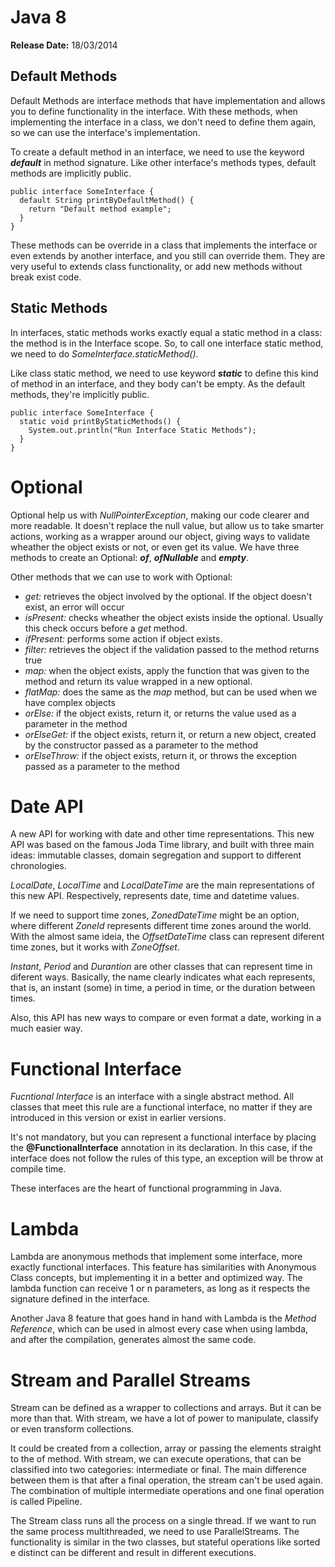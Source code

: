 # Java 8

**Release Date:** 18/03/2014

## Default Methods

Default Methods are interface methods that have implementation and allows you to define functionality in the interface. 
With these methods, when implementing the interface in a class, we don't need to define them again, so we can use the interface's implementation.

To create a default method in an interface, we need to use the keyword **_default_** in method signature. 
Like other interface's methods types, default methods are implicitly public.

```
public interface SomeInterface {
  default String printByDefaultMethod() {
    return "Default method example";
  }
}
```

These methods can be override in a class that implements the interface or even extends by another interface, and you still can override them.
They are very useful to extends class functionality, or add new methods without break exist code.

## Static Methods

In interfaces, static methods works exactly equal a static method in a class: the method is in the Interface scope. 
So, to call one interface static method, we need to do _SomeInterface.staticMethod()_.

Like class static method, we need to use keyword **_static_** to define this kind of method in an interface, and they body can't be empty. As the default methods, they're implicitly public.

```
public interface SomeInterface {
  static void printByStaticMethods() {
    System.out.println("Run Interface Static Methods");
  }
}
``` 

# Optional

Optional help us with _NullPointerException_, making our code clearer and more readable. 
It doesn't replace the null value, but allow us to take smarter actions, working as a wrapper around our object, giving ways to validate wheather the object exists or not, or even get its value.
We have three methods to create an Optional: **_of_**, **_ofNullable_** and **_empty_**.

Other methods that we can use to work with Optional: 
* _get:_ retrieves the object involved by the optional. If the object doesn't exist, an error will occur
* _isPresent:_  checks wheather the object exists inside the optional. Usually this check occurs before a _get_ method.
* _ifPresent:_ performs some action if object exists.
* _filter:_ retrieves the object if the validation passed to the method returns true
* _map:_ when the object exists, apply the function that was given to the method and return its value wrapped in a new optional.
* _flatMap:_ does the same as the _map_ method, but can be used when we have complex objects
* _orElse:_ if the object exists, return it, or returns the value used as a parameter in the method
* _orElseGet:_ if the object exists, return it, or return a new object, created by the constructor passed as a parameter to the method
* _orElseThrow:_ if the object exists, return it, or throws the exception passed as a parameter to the method

# Date API

A new API for working with date and other time representations.
This new API was based on the famous Joda Time library, and built with three main ideas: immutable classes, domain segregation and support to different chronologies.

_LocalDate_, _LocalTime_ and _LocalDateTime_ are the main representations of this new API. Respectively, represents date, time and datetime values. 

If we need to support time zones, _ZonedDateTime_ might be an option, where different _ZoneId_ represents different time zones around the world. With the almost same ideia, the _OffsetDateTime_ class can represent diferent time zones, but it works with _ZoneOffset_.

_Instant_, _Period_ and _Durantion_ are other classes that can represent time in diferent ways. Basically, the name clearly indicates what each represents, that is, an instant (some) in time, a period in time, or the duration between times.

Also, this API has new ways to compare or even format a date, working in a much easier way.

# Functional Interface

_Fucntional Interface_ is an interface with a single abstract method. All classes that meet this rule are a functional interface, no matter if they are introduced in this version or exist in earlier versions. 

It's not mandatory, but you can represent a functional interface by placing the **@FunctionalInterface** annotation in its declaration. In this case, if the interface does not follow the rules of this type, an exception will be throw at compile time.

These interfaces are the heart of functional programming in Java.

# Lambda

Lambda are anonymous methods that implement some interface, more exactly functional interfaces. This feature has similarities with Anonymous Class concepts, but implementing it in a better and optimized way.
The lambda function can receive 1 or n parameters, as long as it respects the signature defined in the interface.

Another Java 8 feature that goes hand in hand with Lambda is the _Method Reference_, which can be used in almost every case when using lambda, and after the compilation, generates almost the same code.

# Stream and Parallel Streams

Stream can be defined as a wrapper to collections and arrays. But it can be more than that. 
With stream, we have a lot of power to manipulate, classify or even transform collections.

It could be created from a collection, array or passing the elements straight to the of method.
With stream, we can execute operations, that can be classified into two categories: intermediate or final. The main difference between them is that after a final operation, the stream can't be used again. The combination of multiple intermediate operations and one final operation is called Pipeline.

The Stream class runs all the process on a single thread. If we want to run the same process multithreaded, we need to use ParallelStreams. The functionality is similar in the two classes, but stateful operations like sorted e distinct can be different and result in different executions.